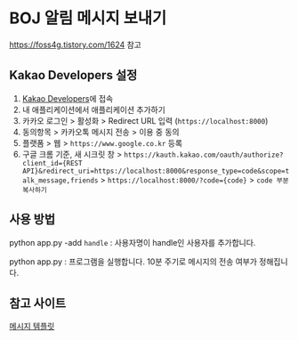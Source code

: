 # BOJ 알림 메시지 보내기
https://foss4g.tistory.com/1624 참고
## Kakao Developers 설정

1. [Kakao Developers](https://developers.kakao.com/)에 접속 
2. 내 애플리케이션에서 애플리케이션 추가하기
3. 카카오 로그인 > 활성화 > Redirect URL 입력 (`https://localhost:8000`)
4. 동의항목 > 카카오톡 메시지 전송 > 이용 중 동의
5. 플랫폼 > 웹 > `https://www.google.co.kr` 등록
6. 구글 크롬 기준, 새 시크릿 창 > `https://kauth.kakao.com/oauth/authorize?client_id={REST API}&redirect_uri=https://localhost:8000&response_type=code&scope=talk_message,friends` > `https://localhost:8000/?code={code}` > `code 부분 복사하기`

## 사용 방법
python app.py -add `handle` : 사용자명이 handle인 사용자를 추가합니다.

python app.py : 프로그램을 실행합니다. 10분 주기로 메시지의 전송 여부가 정해집니다.

## 참고 사이트
[메시지 템플릿](https://developers.kakao.com/docs/latest/ko/message/message-template)
